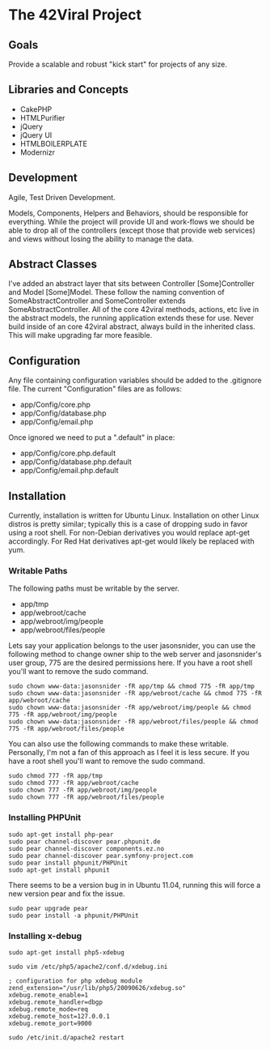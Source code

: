 # The 42Viral Project

## Goals

Provide a scalable and robust "kick start" for projects of any size.

## Libraries and Concepts

* CakePHP
* HTMLPurifier
* jQuery
* jQuery UI
* HTMLBOILERPLATE
* Modernizr

## Development

Agile, Test Driven Development.

Models, Components, Helpers and Behaviors, should be responsible for everything. While the project will provide UI and 
work-flows we should be able to drop all of the controllers (except those that provide web services) and views without 
losing the ability to manage the data.

## Abstract Classes

I've added an abstract layer that sits between Controller [Some]Controller and Model [Some]Model. These follow the 
naming convention of SomeAbstractController and SomeController extends SomeAbstractController. All of the core 42viral
methods, actions, etc live in the abstract models, the running application extends these for use. Never build inside 
of an core 42viral abstract, always build in the inherited class. This will make upgrading far more feasible.

##  Configuration  

Any file containing configuration variables should be added to the .gitignore file. The current "Configuration" files 
are as follows:

* app/Config/core.php
* app/Config/database.php
* app/Config/email.php

Once ignored we need to put a ".default" in place:

* app/Config/core.php.default
* app/Config/database.php.default
* app/Config/email.php.default

## Installation

Currently, installation is written for Ubuntu Linux. Installation on other Linux distros is pretty similar; typically 
this is a case of dropping sudo in favor using a root shell. For non-Debian derivatives you would replace apt-get 
accordingly. For Red Hat derivatives apt-get would likely be replaced with yum.

### Writable Paths

The following paths must be writable by the server.

* app/tmp
* app/webroot/cache
* app/webroot/img/people
* app/webroot/files/people

Lets say your application belongs to the user jasonsnider, you can use the following method to change owner ship to 
the web server and jasonsnider's user group, 775 are the desired permissions here. If you have a root shell you'll
want to remove the sudo command.

    sudo chown www-data:jasonsnider -fR app/tmp && chmod 775 -fR app/tmp 
    sudo chown www-data:jasonsnider -fR app/webroot/cache && chmod 775 -fR app/webroot/cache
    sudo chown www-data:jasonsnider -fR app/webroot/img/people && chmod 775 -fR app/webroot/img/people
    sudo chown www-data:jasonsnider -fR app/webroot/files/people && chmod 775 -fR app/webroot/files/people 

You can also use the following commands to make these writable. Personally, I'm not a fan of this approach as I feel it
is less secure. If you have a root shell you'll want to remove the sudo command.

    sudo chmod 777 -fR app/tmp 
    sudo chmod 777 -fR app/webroot/cache
    sudo chown 777 -fR app/webroot/img/people
    sudo chown 777 -fR app/webroot/files/people 

### Installing PHPUnit

    sudo apt-get install php-pear
    sudo pear channel-discover pear.phpunit.de
    sudo pear channel-discover components.ez.no
    sudo pear channel-discover pear.symfony-project.com
    sudo pear install phpunit/PHPUnit
    sudo apt-get install phpunit

There seems to be a version bug in in Ubuntu 11.04, running this will force a new
version pear and fix the issue.

    sudo pear upgrade pear
    sudo pear install -a phpunit/PHPUnit

### Installing x-debug

    sudo apt-get install php5-xdebug

    sudo vim /etc/php5/apache2/conf.d/xdebug.ini

    ; configuration for php xdebug module
    zend_extension="/usr/lib/php5/20090626/xdebug.so"
    xdebug.remote_enable=1
    xdebug.remote_handler=dbgp
    xdebug.remote_mode=req
    xdebug.remote_host=127.0.0.1
    xdebug.remote_port=9000

    sudo /etc/init.d/apache2 restart

